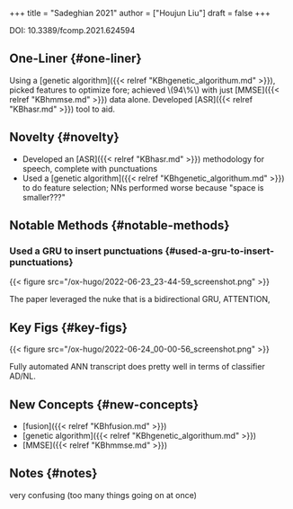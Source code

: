 +++
title = "Sadeghian 2021"
author = ["Houjun Liu"]
draft = false
+++

DOI: 10.3389/fcomp.2021.624594


## One-Liner {#one-liner}

Using a [genetic algorithm]({{< relref "KBhgenetic_algorithum.md" >}}), picked features to optimize fore; achieved \\(94\\%\\) with just [MMSE]({{< relref "KBhmmse.md" >}}) data alone. Developed [ASR]({{< relref "KBhasr.md" >}}) tool to aid.


## Novelty {#novelty}

-   Developed an [ASR]({{< relref "KBhasr.md" >}}) methodology for speech, complete with punctuations
-   Used a [genetic algorithm]({{< relref "KBhgenetic_algorithum.md" >}}) to do feature selection; NNs performed worse because "space is smaller???"


## Notable Methods {#notable-methods}


### Used a GRU to insert punctuations {#used-a-gru-to-insert-punctuations}

{{< figure src="/ox-hugo/2022-06-23_23-44-59_screenshot.png" >}}

The paper leveraged the nuke that is a bidirectional GRU, ATTENTION,


## Key Figs {#key-figs}

{{< figure src="/ox-hugo/2022-06-24_00-00-56_screenshot.png" >}}

Fully automated ANN transcript does pretty well in terms of classifier AD/NL.


## New Concepts {#new-concepts}

-   [fusion]({{< relref "KBhfusion.md" >}})
-   [genetic algorithm]({{< relref "KBhgenetic_algorithum.md" >}})
-   [MMSE]({{< relref "KBhmmse.md" >}})


## Notes {#notes}

very confusing (too many things going on at once)